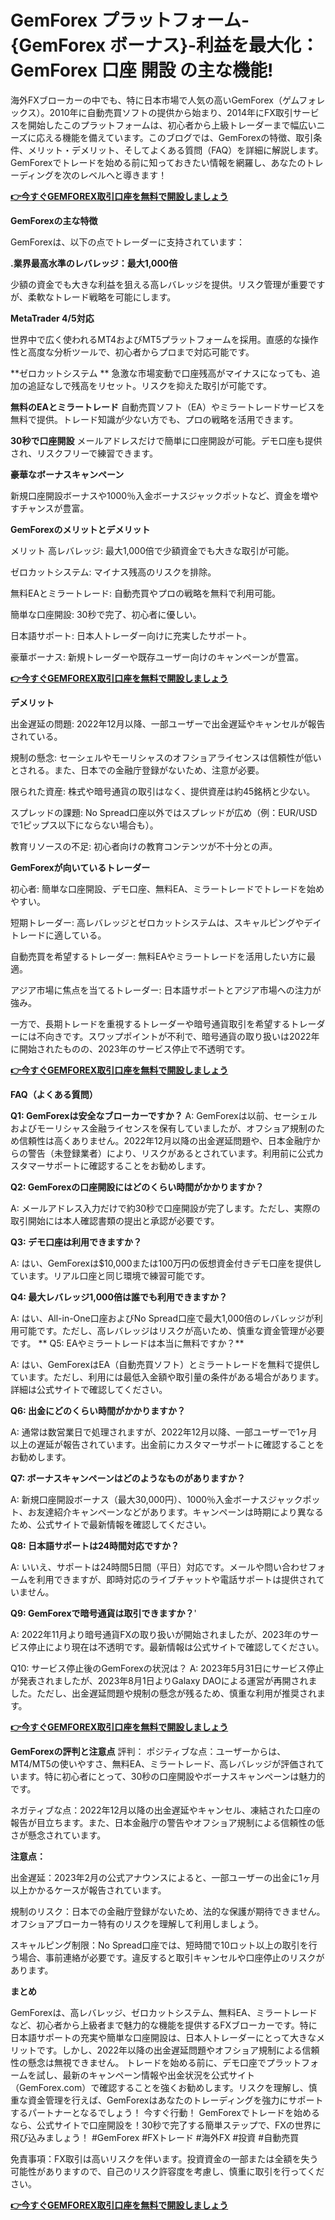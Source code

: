 # GemForex プラットフォーム-{GemForex ボーナス}-利益を最大化：GemForex 口座 開設 の主な機能!

海外FXブローカーの中でも、特に日本市場で人気の高いGemForex（ゲムフォレックス）。2010年に自動売買ソフトの提供から始まり、2014年にFX取引サービスを開始したこのプラットフォームは、初心者から上級トレーダーまで幅広いニーズに応える機能を備えています。このブログでは、GemForexの特徴、取引条件、メリット・デメリット、そしてよくある質問（FAQ）を詳細に解説します。GemForexでトレードを始める前に知っておきたい情報を網羅し、あなたのトレーディングを次のレベルへと導きます！

**[👉今すぐGEMFOREX取引口座を無料で開設しましょう](https://www.cryptoalertscam.com/gemforex-review/)**

**GemForexの主な特徴**

GemForexは、以下の点でトレーダーに支持されています：

**.業界最高水準のレバレッジ：最大1,000倍**

少額の資金でも大きな利益を狙える高レバレッジを提供。リスク管理が重要ですが、柔軟なトレード戦略を可能にします。

**MetaTrader 4/5対応**

世界中で広く使われるMT4およびMT5プラットフォームを採用。直感的な操作性と高度な分析ツールで、初心者からプロまで対応可能です。

**ゼロカットシステム
**
急激な市場変動で口座残高がマイナスになっても、追加の追証なしで残高をリセット。リスクを抑えた取引が可能です。

**無料のEAとミラートレード**
自動売買ソフト（EA）やミラートレードサービスを無料で提供。トレード知識が少ない方でも、プロの戦略を活用できます。

**30秒で口座開設**
メールアドレスだけで簡単に口座開設が可能。デモ口座も提供され、リスクフリーで練習できます。

**豪華なボーナスキャンペーン**

新規口座開設ボーナスや1000％入金ボーナスジャックポットなど、資金を増やすチャンスが豊富。


**GemForexのメリットとデメリット**

メリット
高レバレッジ: 最大1,000倍で少額資金でも大きな取引が可能。

ゼロカットシステム: マイナス残高のリスクを排除。

無料EAとミラートレード: 自動売買やプロの戦略を無料で利用可能。

簡単な口座開設: 30秒で完了、初心者に優しい。

日本語サポート: 日本人トレーダー向けに充実したサポート。

豪華ボーナス: 新規トレーダーや既存ユーザー向けのキャンペーンが豊富。

**[👉今すぐGEMFOREX取引口座を無料で開設しましょう](https://www.cryptoalertscam.com/gemforex-review/)**

**デメリット**

出金遅延の問題: 2022年12月以降、一部ユーザーで出金遅延やキャンセルが報告されている。

規制の懸念: セーシェルやモーリシャスのオフショアライセンスは信頼性が低いとされる。また、日本での金融庁登録がないため、注意が必要。

限られた資産: 株式や暗号通貨の取引はなく、提供資産は約45銘柄と少ない。

スプレッドの課題: No Spread口座以外ではスプレッドが広め（例：EUR/USDで1ピップス以下にならない場合も）。

教育リソースの不足: 初心者向けの教育コンテンツが不十分との声。


**GemForexが向いているトレーダー**

初心者: 簡単な口座開設、デモ口座、無料EA、ミラートレードでトレードを始めやすい。

短期トレーダー: 高レバレッジとゼロカットシステムは、スキャルピングやデイトレードに適している。

自動売買を希望するトレーダー: 無料EAやミラートレードを活用したい方に最適。

アジア市場に焦点を当てるトレーダー: 日本語サポートとアジア市場への注力が強み。

一方で、長期トレードを重視するトレーダーや暗号通貨取引を希望するトレーダーには不向きです。スワップポイントが不利で、暗号通貨の取り扱いは2022年に開始されたものの、2023年のサービス停止で不透明です。

**[👉今すぐGEMFOREX取引口座を無料で開設しましょう](https://www.cryptoalertscam.com/gemforex-review/)**

**FAQ（よくある質問）**


**Q1: GemForexは安全なブローカーですか？**
A: GemForexは以前、セーシェルおよびモーリシャス金融ライセンスを保有していましたが、オフショア規制のため信頼性は高くありません。2022年12月以降の出金遅延問題や、日本金融庁からの警告（未登録業者）により、リスクがあるとされています。利用前に公式カスタマーサポートに確認することをお勧めします。

**Q2: GemForexの口座開設にはどのくらい時間がかかりますか？**

A: メールアドレス入力だけで約30秒で口座開設が完了します。ただし、実際の取引開始には本人確認書類の提出と承認が必要です。

**Q3: デモ口座は利用できますか？**

A: はい、GemForexは$10,000または100万円の仮想資金付きデモ口座を提供しています。リアル口座と同じ環境で練習可能です。

**Q4: 最大レバレッジ1,000倍は誰でも利用できますか？**

A: はい、All-in-One口座およびNo Spread口座で最大1,000倍のレバレッジが利用可能です。ただし、高レバレッジはリスクが高いため、慎重な資金管理が必要です。
**
Q5: EAやミラートレードは本当に無料ですか？**

A: はい、GemForexはEA（自動売買ソフト）とミラートレードを無料で提供しています。ただし、利用には最低入金額や取引量の条件がある場合があります。詳細は公式サイトで確認してください。

**Q6: 出金にどのくらい時間がかかりますか？**

A: 通常は数営業日で処理されますが、2022年12月以降、一部ユーザーで1ヶ月以上の遅延が報告されています。出金前にカスタマーサポートに確認することをお勧めします。

**Q7: ボーナスキャンペーンはどのようなものがありますか？**

A: 新規口座開設ボーナス（最大30,000円）、1000％入金ボーナスジャックポット、お友達紹介キャンペーンなどがあります。キャンペーンは時期により異なるため、公式サイトで最新情報を確認してください。

**Q8: 日本語サポートは24時間対応ですか？**

A: いいえ、サポートは24時間5日間（平日）対応です。メールや問い合わせフォームを利用できますが、即時対応のライブチャットや電話サポートは提供されていません。

**Q9: GemForexで暗号通貨は取引できますか？**'

A: 2022年11月より暗号通貨FXの取り扱いが開始されましたが、2023年のサービス停止により現在は不透明です。最新情報は公式サイトで確認してください。

Q10: サービス停止後のGemForexの状況は？
A: 2023年5月31日にサービス停止が発表されましたが、2023年8月1日よりGalaxy DAOによる運営が再開されました。ただし、出金遅延問題や規制の懸念が残るため、慎重な利用が推奨されます。

**[👉今すぐGEMFOREX取引口座を無料で開設しましょう](https://www.cryptoalertscam.com/gemforex-review/)**

**GemForexの評判と注意点**
評判：
ポジティブな点：ユーザーからは、MT4/MT5の使いやすさ、無料EA、ミラートレード、高レバレッジが評価されています。特に初心者にとって、30秒の口座開設やボーナスキャンペーンは魅力的です。

ネガティブな点：2022年12月以降の出金遅延やキャンセル、凍結された口座の報告が目立ちます。また、日本金融庁の警告やオフショア規制による信頼性の低さが懸念されています。

**注意点：**

出金遅延：2023年2月の公式アナウンスによると、一部ユーザーの出金に1ヶ月以上かかるケースが報告されています。

規制のリスク：日本での金融庁登録がないため、法的な保護が期待できません。オフショアブローカー特有のリスクを理解して利用しましょう。

スキャルピング制限：No Spread口座では、短時間で10ロット以上の取引を行う場合、事前連絡が必要です。違反すると取引キャンセルや口座停止のリスクがあります。

**まとめ**

GemForexは、高レバレッジ、ゼロカットシステム、無料EA、ミラートレードなど、初心者から上級者まで魅力的な機能を提供するFXブローカーです。特に日本語サポートの充実や簡単な口座開設は、日本人トレーダーにとって大きなメリットです。しかし、2022年以降の出金遅延問題やオフショア規制による信頼性の懸念は無視できません。
トレードを始める前に、デモ口座でプラットフォームを試し、最新のキャンペーン情報や出金状況を公式サイト（GemForex.com）で確認することを強くお勧めします。リスクを理解し、慎重な資金管理を行えば、GemForexはあなたのトレーディングを強力にサポートするパートナーとなるでしょう！
今すぐ行動！
GemForexでトレードを始めるなら、公式サイトで口座開設を！30秒で完了する簡単ステップで、FXの世界に飛び込みましょう！
#GemForex #FXトレード #海外FX #投資 #自動売買

免責事項：FX取引は高いリスクを伴います。投資資金の一部または全額を失う可能性がありますので、自己のリスク許容度を考慮し、慎重に取引を行ってください。

**[👉今すぐGEMFOREX取引口座を無料で開設しましょう](https://www.cryptoalertscam.com/gemforex-review/)**
